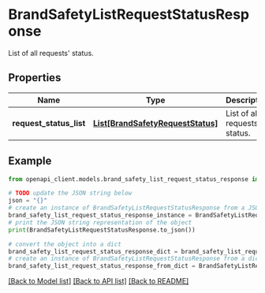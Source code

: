 # BrandSafetyListRequestStatusResponse

List of all requests' status.

## Properties

Name | Type | Description | Notes
------------ | ------------- | ------------- | -------------
**request_status_list** | [**List[BrandSafetyRequestStatus]**](BrandSafetyRequestStatus.md) | List of all requests&#39; status. | [optional] 

## Example

```python
from openapi_client.models.brand_safety_list_request_status_response import BrandSafetyListRequestStatusResponse

# TODO update the JSON string below
json = "{}"
# create an instance of BrandSafetyListRequestStatusResponse from a JSON string
brand_safety_list_request_status_response_instance = BrandSafetyListRequestStatusResponse.from_json(json)
# print the JSON string representation of the object
print(BrandSafetyListRequestStatusResponse.to_json())

# convert the object into a dict
brand_safety_list_request_status_response_dict = brand_safety_list_request_status_response_instance.to_dict()
# create an instance of BrandSafetyListRequestStatusResponse from a dict
brand_safety_list_request_status_response_from_dict = BrandSafetyListRequestStatusResponse.from_dict(brand_safety_list_request_status_response_dict)
```
[[Back to Model list]](../README.md#documentation-for-models) [[Back to API list]](../README.md#documentation-for-api-endpoints) [[Back to README]](../README.md)


